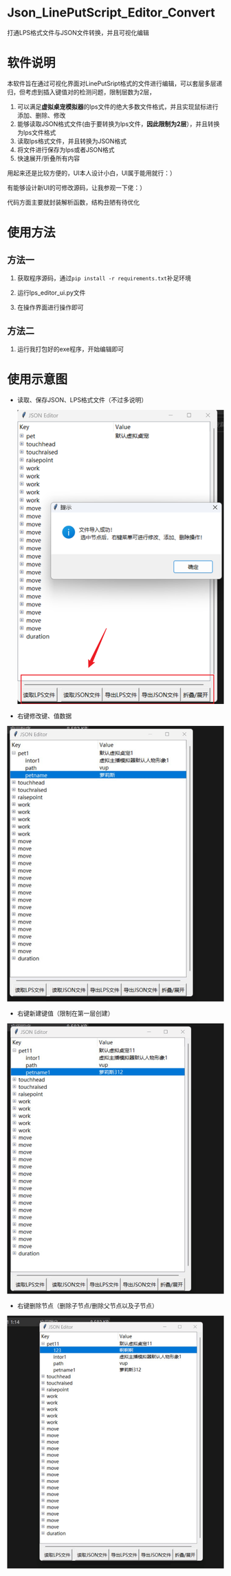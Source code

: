 # Json_LinePutScript_Editor_Convert
 打通LPS格式文件与JSON文件转换，并且可视化编辑

# 软件说明

本软件旨在通过可视化界面对LinePutSript格式的文件进行编辑，可以套层多层递归，但考虑到插入键值对的检测问题，限制层数为2层，

1. 可以满足**虚拟桌宠模拟器**的lps文件的绝大多数文件格式，并且实现鼠标进行添加、删除、修改
2. 能够读取JSON格式文件(由于要转换为lps文件，**因此限制为2层**），并且转换为lps文件格式
3. 读取lps格式文件，并且转换为JSON格式
4. 将文件进行保存为lps或者JSON格式
5. 快速展开/折叠所有内容



用起来还是比较方便的，UI本人设计小白，UI属于能用就行：）

有能够设计新UI的可修改源码，让我参观一下佬：）

代码方面主要就封装解析函数，结构丑陋有待优化

# 使用方法

## 方法一

1. 获取程序源码，通过`pip install -r requirements.txt`补足环境

2. 运行lps_editor_ui.py文件
3. 在操作界面进行操作即可

## 方法二

1. 运行我打包好的exe程序，开始编辑即可

# 使用示意图

- 读取、保存JSON、LPS格式文件（不过多说明）

  ![导出](README.assets/导出-16925537936022.png)

- 右键修改键、值数据

![修改](README.assets/修改.gif)

- 右键新建键值（限制在第一层创建）

![添加](README.assets/添加.gif)

- 右键删除节点（删除子节点/删除父节点以及子节点）

![删除](README.assets/删除.gif)
